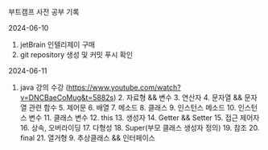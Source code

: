 부트캠프 사전 공부 기록

2024-06-10

1. jetBrain 인텔리제이 구매
2. git repository 생성 및 커밋 푸시 확인


2024-06-11
1. java 강의 수강 (https://www.youtube.com/watch?v=DNCBaeCoMug&t=5882s)
   2. 자료형 && 변수
   3. 연산자
   4. 문자열 && 문자열 관련 함수
   5. 제어문
   6. 배열
   7. 메소드
   8. 클래스
      9. 인스턴스 메소드
      10. 인스턴스 변수
      11. 클래스 변수
      12. this
      13. 생성자
      14. Getter && Setter
      15. 접근 제어자
      16. 상속, 오버라이딩
      17. 다형성
      18. Super(부모 클래스 생성자 정의)
      19. 참조
      20. final
      21. 열거형
   9. 추상클래스 && 인터페이스